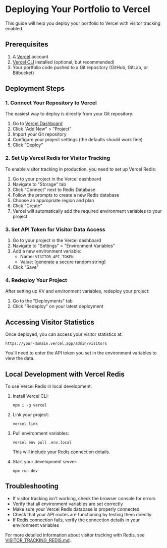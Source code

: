 # Deploying Your Portfolio to Vercel

This guide will help you deploy your portfolio to Vercel with visitor tracking enabled.

## Prerequisites

1. A [Vercel](https://vercel.com) account
2. [Vercel CLI](https://vercel.com/docs/cli) installed (optional, but recommended)
3. Your portfolio code pushed to a Git repository (GitHub, GitLab, or Bitbucket)

## Deployment Steps

### 1. Connect Your Repository to Vercel

The easiest way to deploy is directly from your Git repository:

1. Go to [Vercel Dashboard](https://vercel.com/dashboard)
2. Click "Add New" > "Project"
3. Import your Git repository
4. Configure your project settings (the defaults should work fine)
5. Click "Deploy"

### 2. Set Up Vercel Redis for Visitor Tracking

To enable visitor tracking in production, you need to set up Vercel Redis:

1. Go to your project in the Vercel dashboard
2. Navigate to "Storage" tab
3. Click "Connect" next to Redis Database
4. Follow the prompts to create a new Redis database
5. Choose an appropriate region and plan
6. Click "Create"
7. Vercel will automatically add the required environment variables to your project

### 3. Set API Token for Visitor Data Access

1. Go to your project in the Vercel dashboard
2. Navigate to "Settings" > "Environment Variables"
3. Add a new environment variable:
   - Name: `VISITOR_API_TOKEN`
   - Value: [generate a secure random string]
4. Click "Save"

### 4. Redeploy Your Project

After setting up KV and environment variables, redeploy your project:

1. Go to the "Deployments" tab
2. Click "Redeploy" on your latest deployment

## Accessing Visitor Statistics

Once deployed, you can access your visitor statistics at:

```
https://your-domain.vercel.app/admin/visitors
```

You'll need to enter the API token you set in the environment variables to view the data.

## Local Development with Vercel Redis

To use Vercel Redis in local development:

1. Install Vercel CLI:

   ```
   npm i -g vercel
   ```

2. Link your project:

   ```
   vercel link
   ```

3. Pull environment variables:

   ```
   vercel env pull .env.local
   ```

   This will include your Redis connection details.

4. Start your development server:
   ```
   npm run dev
   ```

## Troubleshooting

- If visitor tracking isn't working, check the browser console for errors
- Verify that all environment variables are set correctly
- Make sure your Vercel Redis database is properly connected
- Check that your API routes are functioning by testing them directly
- If Redis connection fails, verify the connection details in your environment variables

For more detailed information about visitor tracking with Redis, see [VISITOR_TRACKING_REDIS.md](./VISITOR_TRACKING_REDIS.md).
